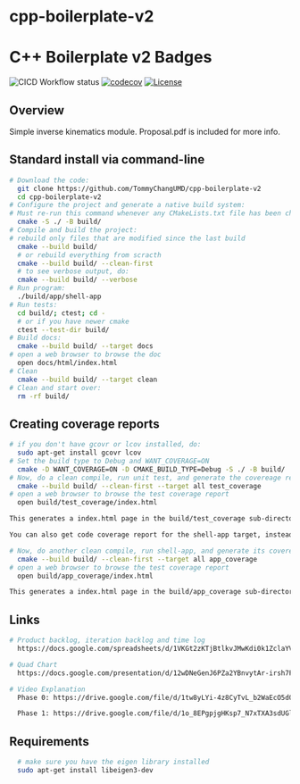 # cpp-boilerplate-v2

# C++ Boilerplate v2 Badges
![CICD Workflow status](https://github.com/f-coronado/808x-midterm/actions/workflows/run-unit-test-and-upload-codecov.yml/badge.svg) [![codecov](https://codecov.io/gh/f-coronado/808x-midterm/branch/main/graph/badge.svg)](https://codecov.io/gh/f-coronado/808x-midterm) [![License](https://img.shields.io/badge/license-MIT-blue.svg)](LICENSE)


## Overview

Simple inverse kinematics module. Proposal.pdf is included for more info.

## Standard install via command-line
```bash
# Download the code:
  git clone https://github.com/TommyChangUMD/cpp-boilerplate-v2
  cd cpp-boilerplate-v2
# Configure the project and generate a native build system:
# Must re-run this command whenever any CMakeLists.txt file has been changed.
  cmake -S ./ -B build/
# Compile and build the project:
# rebuild only files that are modified since the last build
  cmake --build build/
  # or rebuild everything from scracth
  cmake --build build/ --clean-first
  # to see verbose output, do:
  cmake --build build/ --verbose
# Run program:
  ./build/app/shell-app
# Run tests:
  cd build/; ctest; cd -
  # or if you have newer cmake
  ctest --test-dir build/
# Build docs:
  cmake --build build/ --target docs
# open a web browser to browse the doc
  open docs/html/index.html
# Clean
  cmake --build build/ --target clean
# Clean and start over:
  rm -rf build/
```
## Creating coverage reports
```bash
# if you don't have gcovr or lcov installed, do:
  sudo apt-get install gcovr lcov
# Set the build type to Debug and WANT_COVERAGE=ON
  cmake -D WANT_COVERAGE=ON -D CMAKE_BUILD_TYPE=Debug -S ./ -B build/
# Now, do a clean compile, run unit test, and generate the covereage report
  cmake --build build/ --clean-first --target all test_coverage
# open a web browser to browse the test coverage report
  open build/test_coverage/index.html

This generates a index.html page in the build/test_coverage sub-directory that can be viewed locally in a web browser.

You can also get code coverage report for the shell-app target, instead of unit test. Repeat the previous 2 steps but with the app_coverage target:

# Now, do another clean compile, run shell-app, and generate its covereage report
  cmake --build build/ --clean-first --target all app_coverage
# open a web browser to browse the test coverage report
  open build/app_coverage/index.html

This generates a index.html page in the build/app_coverage sub-directory that can be viewed locally in a web browser.
```


## Links
```bash
# Product backlog, iteration backlog and time log
  https://docs.google.com/spreadsheets/d/1VKGt2zKTjBtlkvJMwKdi0k1ZclaYV6AWt2wLDDGk_b0/edit?usp=sharing

# Quad Chart
  https://docs.google.com/presentation/d/12wDNeGenJ6PZa2YBnvytAr-irsh7FIgMs90facaFUgE/edit?usp=sharing

# Video Explanation
  Phase 0: https://drive.google.com/file/d/1tw8yLYi-4z8CyTvL_b2WaEcO5dOOF1O7/view?usp=sharing

  Phase 1: https://drive.google.com/file/d/1o_8EPgpjgHKsp7_N7xTXA3sdUGlNZmDy/view?usp=sharing
```


## Requirements
```bash
  # make sure you have the eigen library installed
  sudo apt-get install libeigen3-dev
  
